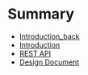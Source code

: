 # Summary

* [Introduction_back](readmemd.md)
* [Introduction](readme.md)
* [REST API](docs/atlanta_rest_api.md)
* [Design Document](docs/design_document.md)

